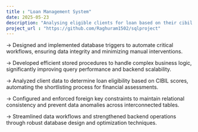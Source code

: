 ```yaml
---
title : "Loan Management System"
date: 2025-05-23
description: "Analysing eligible clients for loan based on their cibil score"
project_url : "https://github.com/Raghuram1502/sqlproject"
---
```

-> Designed and implemented database triggers to automate critical workflows, ensuring data integrity and minimizing manual interventions.

-> Developed efficient stored procedures to handle complex business logic, significantly improving query performance and backend scalability.

-> Analyzed client data to determine loan eligibility based on CIBIL scores, automating the shortlisting process for financial assessments.

-> Configured and enforced foreign key constraints to maintain relational consistency and prevent data anomalies across interconnected tables.

-> Streamlined data workflows and strengthened backend operations through robust database design and optimization techniques.